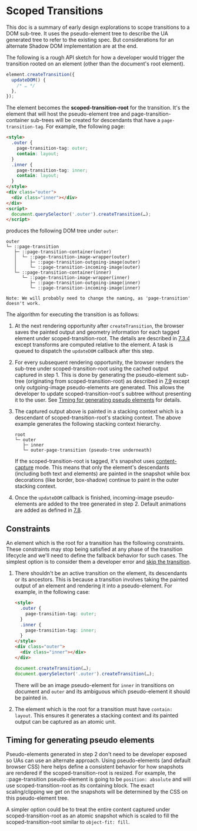 # Scoped Transitions

This doc is a summary of early design explorations to scope transitions to a DOM sub-tree. It uses the pseudo-element tree to describe the UA generated tree to refer to the existing spec. But considerations for an alternate Shadow DOM implementation are at the end.

The following is a rough API sketch for how a developer would trigger the transition rooted on an element (other than the document's root element).

```js
element.createTransition({
  updateDOM() {
    /* … */
  },
});
```

The element becomes the **scoped-transition-root** for the transition. It's the element that will host the pseudo-element tree and page-transition-container sub-trees will be created for descendants that have a `page-transition-tag`. For example, the following page:

```html
<style>
  .outer {
    page-transition-tag: outer;
    contain: layout;
  }
  .inner {
    page-transition-tag: inner;
    contain: layout;
  }
</style>
<div class="outer">
  <div class="inner"></div>
</div>
<script>
  document.querySelector('.outer').createTransition(…);
</script>
```

produces the following DOM tree under `outer`:

```
outer
└─ ::page-transition
   ├─ ::page-transition-container(outer)
   │  └─ ::page-transition-image-wrapper(outer)
   │     ├─ ::page-transition-outgoing-image(outer)
   │     └─ ::page-transition-incoming-image(outer)
   └─ ::page-transition-container(inner)
      └─ ::page-transition-image-wrapper(inner)
         ├─ ::page-transition-outgoing-image(inner)
         └─ ::page-transition-incoming-image(inner)

Note: We will probably need to change the naming, as 'page-transition' doesn't work.
```

The algorithm for executing the transition is as follows:

1. At the next rendering opportunity after `createTransition`, the browser saves the painted output and geometry information for each tagged element under scoped-transition-root. The details are described in [7.3.4](https://drafts.csswg.org/css-shared-element-transitions-1/#perform-an-outgoing-capture-algorithm) except transforms are computed relative to the element. A task is queued to dispatch the `updateDOM` callback after this step.

2. For every subsequent rendering opportunity, the browser renders the sub-tree under scoped-transition-root using the cached output captured in step 1. This is done by generating the pseudo-element sub-tree (originating from scoped-transition-root) as described in [7.9](https://drafts.csswg.org/css-shared-element-transitions-1/#create-transition-pseudo-elements-algorithm) except only outgoing-image pseudo-elements are generated. This allows the developer to update scoped-transition-root's subtree without presenting it to the user. See [Timing for generating pseudo elements](#timing-for-generating-pseudo-elements) for details.

3. The captured output above is painted in a stacking context which is a descendant of scoped-transition-root's stacking context. The above example generates the following stacking context hierarchy.

   ```
   root
   └─ outer
      ├─ inner
      └─ outer-page-transition (pseudo-tree underneath)
   ```

   If the scoped-transition-root is tagged, it's snapshot uses [content-capture](https://github.com/WICG/shared-element-transitions/blob/main/explainer.md#more-granular-style-capture) mode. This means that only the element's descendants (including both text and elements) are painted in the snapshot while box decorations (like border, box-shadow) continue to paint in the outer stacking context.

4. Once the `updateDOM` callback is finished, incoming-image pseudo-elements are added to the tree generated in step 2. Default animations are added as defined in [7.8](https://drafts.csswg.org/css-shared-element-transitions-1/#animate-a-page-transition-algorithm).

## Constraints

An element which is the root for a transition has the following constraints. These constraints may stop being satisfied at any phase of the transition lifecycle and we'll need to define the fallback behavior for such cases. The simplest option is to consider them a developer error and [skip the transition](https://drafts.csswg.org/css-shared-element-transitions-1/#skip-the-page-transition).

1. There shouldn't be an active transition on the element, its descendants or its ancestors. This is because a transition involves taking the painted output of an element and rendering it into a pseudo-element. For example, in the following case:

   ```html
   <style>
     .outer {
       page-transition-tag: outer;
     }
     .inner {
       page-transition-tag: inner;
     }
   </style>
   <div class="outer">
     <div class="inner"></div>
   </div>
   ```

   ```js
   document.createTransition(…);
   document.querySelector('.outer').createTransition(…);
   ```

   There will be an image pseudo-element for `inner` in transitions on document and `outer` and its ambiguous which pseudo-element it should be painted in.

2. The element which is the root for a transition must have `contain: layout`. This ensures it generates a stacking context and its painted output can be captured as an atomic unit.

## Timing for generating pseudo elements

Pseudo-elements generated in step 2 don't need to be developer exposed so UAs can use an alternate approach. Using pseudo-elements (and default browser CSS) here helps define a consistent behavior for how snapshots are rendered if the scoped-transition-root is resized. For example, the ::page-transition pseudo-element is going to be `position: absolute` and will use scoped-transition-root as its containing block. The exact scaling/clipping we get on the snapshots will be determined by the CSS on this pseudo-element tree.

A simpler option could be to treat the entire content captured under scoped-transition-root as an atomic snapshot which is scaled to fill the scoped-transition-root similar to `object-fit: fill`.
